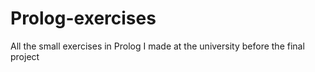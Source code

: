 # Prolog-exercises
All the small exercises in Prolog I made at the university before the final project
